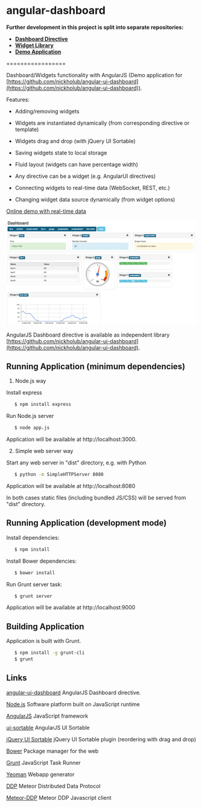 angular-dashboard
=================

**Further development in this project is split into separate repositories:**
 - **[Dashboard Directive](https://github.com/DataTorrent/malhar-angular-dashboard)**
 - **[Widget Library](https://github.com/DataTorrent/malhar-angular-widgets)**
 - **[Demo Application](https://github.com/DataTorrent/malhar-dashboard-webapp)**

=================

Dashboard/Widgets functionality with AngularJS (Demo application for [https://github.com/nickholub/angular-ui-dashboard](https://github.com/nickholub/angular-ui-dashboard)).

 Features:

 - Adding/removing widgets

 - Widgets are instantiated dynamically (from corresponding directive or template)

 - Widgets drag and drop (with jQuery UI Sortable)

 - Saving widgets state to local storage

 - Fluid layout (widgets can have percentage width)

 - Any directive can be a widget (e.g. AngularUI directives)

 - Connecting widgets to real-time data (WebSocket, REST, etc.)

 - Changing widget data source dynamically (from widget options)

[Online demo with real-time data](http://nickholub.github.io/angular-dashboard-app)

![AngularJS Dashboard](docs/AngularJSDashboard.png "AngularJS Dashboard")

AngularJS Dashboard directive is available as independent library
[https://github.com/nickholub/angular-ui-dashboard](https://github.com/nickholub/angular-ui-dashboard).

## Running Application (minimum dependencies)

1. Node.js way

 Install express

 ``` bash
    $ npm install express
 ```
 Run Node.js server

 ``` bash
    $ node app.js
 ```
 Application will be available at http://localhost:3000.

2. Simple web server way

 Start any web server in "dist" directory, e.g. with Python
 ``` bash
    $ python -m SimpleHTTPServer 8080
 ```
 Application will be available at http://localhost:8080

In both cases static files (including bundled JS/CSS) will be served from "dist" directory.

## Running Application (development mode)
 Install dependencies:

 ``` bash
    $ npm install
 ```

 Install Bower dependencies:

 ``` bash
    $ bower install
 ```

 Run Grunt server task:

 ``` bash
    $ grunt server
 ```

 Application will be available at http://localhost:9000

## Building Application

 Application is built with Grunt.

 ``` bash
    $ npm install -g grunt-cli
    $ grunt
 ```

## Links

[angular-ui-dashboard](https://github.com/nickholub/angular-ui-dashboard) AngularJS Dashboard directive.

[Node.js](http://nodejs.org/) Software platform built on JavaScript runtime

[AngularJS](http://angularjs.org/) JavaScript framework

[ui-sortable](https://github.com/angular-ui/ui-sortable) AngularJS UI Sortable

[jQuery UI Sortable](http://jqueryui.com/sortable/) jQuery UI Sortable plugin (reordering with drag and drop)

[Bower](http://bower.io/) Package manager for the web

[Grunt](http://gruntjs.com/) JavaScript Task Runner

[Yeoman](http://yeoman.io/) Webapp generator

[DDP](https://github.com/meteor/meteor/blob/master/packages/livedata/DDP.md) Meteor Distributed Data Protocol

[Meteor-DDP](https://github.com/eddflrs/meteor-ddp) Meteor DDP Javascript client